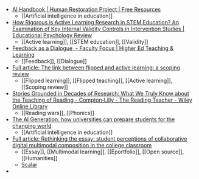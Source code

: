 - [AI Handbook | Human Restoration Project | Free Resources](https://www.humanrestorationproject.org/resources/ai-handbook)
	- [[Artificial intelligence in education]]
- [How Rigorous is Active Learning Research in STEM Education? An Examination of Key Internal Validity Controls in Intervention Studies | Educational Psychology Review](https://link.springer.com/article/10.1007/s10648-023-09826-1)
	- [[Active learning]], [[STEM education]], [[Validity]]
- [Feedback as a Dialogue  - Faculty Focus | Higher Ed Teaching & Learning](https://www.facultyfocus.com/articles/effective-teaching-strategies/feedback-as-a-dialogue/)
	- [[Feedback]], [[Dialogue]]
- [Full article: The link between flipped and active learning: a scoping review](https://www.tandfonline.com/doi/full/10.1080/13562517.2021.1943655)
	- [[Flipped learning]], [[Flipped teaching]], [[Active learning]], [[Scoping review]]
- [Stories Grounded in Decades of Research: What We Truly Know about the Teaching of Reading - Compton‐Lilly - The Reading Teacher - Wiley Online Library](https://ila.onlinelibrary.wiley.com/doi/10.1002/trtr.2258)
	- [[Reading wars]], [[Phonics]]
- [The AI Generation: how universities can prepare students for the changing world](https://demos.co.uk/research/the-ai-generation-how-universities-can-prepare-students-for-the-changing-world/)
	- [[Artificial intelligence in education]]
- [Full article: Rethinking the essay: student perceptions of collaborative digital multimodal composition in the college classroom](https://www.tandfonline.com/doi/full/10.1080/23752696.2023.2216194)
	- [[Essay]], [[Multimodal learning]], [[Eportfolio]], [[Open source]], [[Humanities]]
	- [Scalar](https://scalar.me/anvc/scalar/)
-